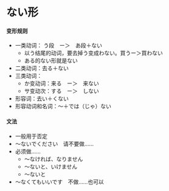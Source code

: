 # ない形
#### 变形规则
- 一类动词：
う段　ー＞　あ段＋ない
    - 以う结尾的动词，要去掉う变成わない。買うー＞買わない
    - ある的ない形就是ない
- 二类动词：去る＋ない
- 三类动词：
    - か变动词：来る　ー＞　来ない
    - サ变动次：する　ー＞　しない
- 形容词：去い＋くない
- 形容动词和名词：〜＋では（じゃ）ない
#### 文法
- 一般用于否定
- 〜ないでください　请不要做……
- 必须做……
    - 〜なければ、なりません
    - 〜ないと、いけません
    - 〜ないと
- 〜なくてもいいです　不做……也可以